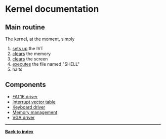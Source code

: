 # Kernel documentation
## Main routine
The kernel, at the moment, simply  
1. [sets up](IVT#ivt_set_up) the IVT
2. [clears](memory#mem_clear) the memory
3. [clears](VGA#vga_clear) the screen
4. [executes](FAT16#fat_exec) the file named "SHELL"
5. halts

## Components
* [FAT16 driver](FAT16)
* [Interrupt vector table](IVT)
* [Keyboard driver](keyboard)
* [Memory management](memory)
* [VGA driver](VGA)

---
**[Back to index](index)**
